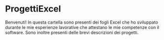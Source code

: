 # ProgettiExcel
Benvenuti! In questa cartella sono presenti dei fogli Excel che ho sviluppato durante le mie esperienze lavorative che attestano le mie competenze con il software. Sono inoltre presenti delle brevi descrizioni dei progetti.
